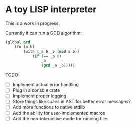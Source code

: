 # A toy LISP interpreter

This is a work in progress.

Currently it can run a GCD algorithm:
```lisp
(global gcd 
    (fn (a b) 
        (with (_a b _b (mod a b)) 
            (if (== _b 0) 
                _a 
                (gcd _a _b)))))
```

TODO:
- [ ] Implement actual error handling
- [ ] Plug in a console crate
- [ ] Implement proper logging
- [ ] Store things like spans in AST for better error messages?
- [ ] Add more functions to native stdlib
- [ ] Add the ability for user-implemented macros
- [ ] Add the non-interactive mode for running files
